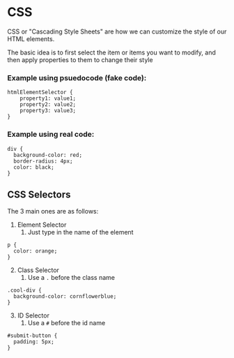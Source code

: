 # CSS

CSS or "Cascading Style Sheets" are how we can customize the style of our HTML elements.

The basic idea is to first select the item or items you want to modify, and then apply properties to them to change their style

### Example using psuedocode (fake code):

```
htmlElementSelector {
    property1: value1;
    property2: value2;
    property3: value3;
}
```

### Example using real code:

```
div {
  background-color: red;
  border-radius: 4px;
  color: black;
}
```

## CSS Selectors

The 3 main ones are as follows:

1. Element Selector
   1. Just type in the name of the element
```
p {
  color: orange;
}
```
2. Class Selector
   1. Use a `.` before the class name
```
.cool-div {
  background-color: cornflowerblue;
}
```
3. ID Selector
   1. Use a `#` before the id name
```
#submit-button {
  padding: 5px;
}
```


